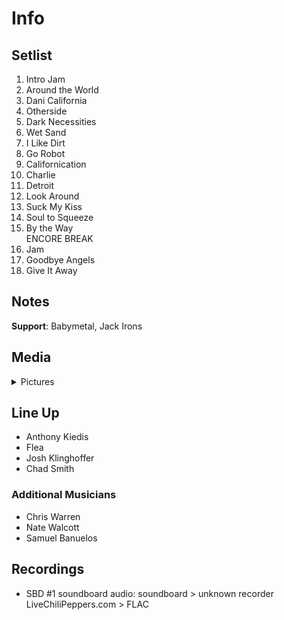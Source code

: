 # Info

## Setlist

1. Intro Jam
2. Around the World
3. Dani California
4. Otherside
5. Dark Necessities
6. Wet Sand
7. I Like Dirt
8. Go Robot
9. Californication
10. Charlie
11. Detroit
12. Look Around
13. Suck My Kiss
14. Soul to Squeeze
15. By the Way
<br> ENCORE BREAK
16. Jam
17. Goodbye Angels
18. Give It Away

## Notes

**Support**: Babymetal, Jack Irons

## Media 

<details>
  <summary>Pictures</summary>
  <!--<img alt="Setlist" title="Setlist" src="_.jpg" height="200" />
  <img alt="Clipping" title="Clipping" src="_.jpg" height="200" />
  <img alt="Flyer" title="Flyer" src="_.jpg" height="200" />-->
</details>

## Line Up

* Anthony Kiedis
* Flea
* Josh Klinghoffer
* Chad Smith

### Additional Musicians

* Chris Warren  
* Nate Walcott  
* Samuel Banuelos

## Recordings

* SBD #1 soundboard audio: soundboard > unknown recorder LiveChiliPeppers.com > FLAC
